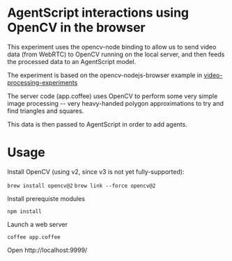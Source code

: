 # AgentScript interactions using OpenCV in the browser

This experiment uses the opencv-node binding to allow us to send video
data (from WebRTC) to OpenCV running on the local server, and then
feeds the processed data to an AgentScript model.

The experiment is based on the opencv-nodejs-browser example in
[video-processing-experiments](https://github.com/concord-consortium/video-processing-experiments)

The server code (app.coffee) uses OpenCV to perform some very
simple image processing -- very heavy-handed polygon approximations
to try and find triangles and squares.

This data is then passed to AgentScript in order to add agents.

# Usage

Install OpenCV (using v2, since v3 is not yet fully-supported):

`brew install opencv@2`
`brew link --force opencv@2`

Install prerequiste modules

`npm install`

Launch a web server

`coffee app.coffee`

Open http://localhost:9999/